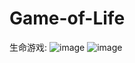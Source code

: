 # Game-of-Life
生命游戏:
![image](https://github.com/user-attachments/assets/f03b1f1b-b172-4793-b04e-c91a0c3a4100)
![image](https://github.com/user-attachments/assets/b65a2f19-82d1-4f68-939f-a475acaeb029)
